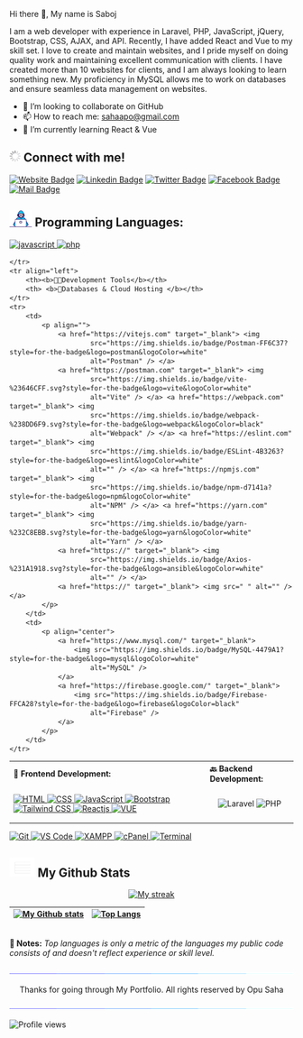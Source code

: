 
Hi there 👋, My name is Saboj

I am a web developer with experience in Laravel, PHP, JavaScript, jQuery, Bootstrap, CSS, AJAX, and API. Recently, I have added React and Vue to my skill set. I love to create and maintain websites, and I pride myself on doing quality work and maintaining excellent communication with clients. I have created more than 10 websites for clients, and I am always looking to learn something new. My proficiency in MySQL allows me to work on databases and ensure seamless data management on websites.

- 👯 I’m looking to collaborate on GitHub 
- 📫 How to reach me: sahaapo@gmail.com 
- 🌱 I’m currently learning React & Vue

##  <img alt="Project Gif" src="./assets/loadig.gif" width="20"/>   Connect with me! <br>

[![Website Badge](https://img.shields.io/badge/WebSite-000000?style=for-the-badge&logo=WebStorm&logoColor=white)](https://adeveloper.info/)
[![Linkedin Badge](https://img.shields.io/badge/LinkedIn-0077B5?style=for-the-badge&logo=linkedin&logoColor=white)](https://www.linkedin.com/in/iamopu/)
[![Twitter Badge](https://img.shields.io/badge/Twitter-1DA1F2?style=for-the-badge&logo=twitter&logoColor=white)](https://twitter.com/aposaha)
[![Facebook Badge](https://img.shields.io/badge/Facebook-1877F2?style=for-the-badge&logo=facebook&logoColor=white)](https://www.facebook.com/iamopusaha)
[![Mail Badge](https://img.shields.io/badge/Gmail-D14836?style=for-the-badge&logo=gmail&logoColor=white)](mailto:sahaapo@gmail.com)

## <img alt="Developer Gif" src="./assets/developer.gif" width="40"/> Programming Languages:

<p align="left">
 <a href="https://javascript.info" target="_blank"> <img src="https://img.shields.io/badge/-Javascript-F0DB4F?style=for-the-badge&labelColor=black&logo=javascript&logoColor=F0DB4F" alt="javascript"/> </a>
  <a href="https://www.php.net/" target="_blank"> <img src="https://img.shields.io/badge/-php-007acc?style=for-the-badge&labelColor=black&logo=php&logoColor=007acc" alt="php" /> </a>
 </p>


<table align="center">
    <tr align="left">
        <th> <b>🚶 Frontend Development: </b></th>
        <th> <b>🔙 Backend Development: </b></th>
    </tr>
    <tr>
        <td>
            <p align="left"> <a href="" target="_blank"> <img
                        src="https://img.shields.io/badge/html5-%23E34F26.svg?style=for-the-badge&logo=html5&logoColor=white"
                        alt="HTML" /> </a>
                <a href="" target="_blank"> <img
                        src="https://img.shields.io/badge/css3-%231572B6.svg?style=for-the-badge&logo=css3&logoColor=white"
                        alt="CSS" /> </a>
                <a href="" target="_blank"> <img
                        src="https://img.shields.io/badge/javascript-black.svg?style=for-the-badge&logo=JAVASCRIPT"
                        alt="JavaScript" /> </a>
                <a href="" target="_blank"> <img
                        src="https://img.shields.io/badge/bootstrap-%23563D7C.svg?style=for-the-badge&logo=bootstrap&logoColor=white"
                        alt="Bootstrap" /> </a>
                <a href="" target="_blank"> <img
                        src="https://img.shields.io/badge/tailwindcss-%2338B2AC.svg?style=for-the-badge&logo=tailwind-css&logoColor=white"
                        alt="Tailwind CSS" /> </a>
                <a href="" target="_blank"> <img
                        src="https://img.shields.io/badge/react-%2320232a.svg?style=for-the-badge&logo=react&logoColor=%2361DAFB"
                        alt="Reactjs" /> </a>
                <a href="" target="_blank"> <img
                        src="https://img.shields.io/badge/vue.js-%234FC08D.svg?style=for-the-badge&logo=vue.js&logoColor=white"
                        alt="VUE" /> </a>
            </p>
        </td>
        <td>
            <p align="center">
                <img src="https://img.shields.io/badge/Laravel-FF2D20?style=for-the-badge&logo=laravel&logoColor=white"
                    alt="Laravel" />
                <img src="https://img.shields.io/badge/PHP-777BB4?style=for-the-badge&logo=php&logoColor=white"
                    alt="PHP" />
            </p>
        </td>

    </tr>
    <tr align="left">
        <th><b>👨‍💻Development Tools</b></th>
        <th> <b>📱Databases & Cloud Hosting </b></th>
    </tr>
    <tr>
        <td>
            <p align="">
                <a href="https://vitejs.com" target="_blank"> <img
                        src="https://img.shields.io/badge/Postman-FF6C37?style=for-the-badge&logo=postman&logoColor=white"
                        alt="Postman" /> </a>
                <a href="https://postman.com" target="_blank"> <img
                        src="https://img.shields.io/badge/vite-%23646CFF.svg?style=for-the-badge&logo=vite&logoColor=white"
                        alt="Vite" /> </a> <a href="https://webpack.com" target="_blank"> <img
                        src="https://img.shields.io/badge/webpack-%238DD6F9.svg?style=for-the-badge&logo=webpack&logoColor=black"
                        alt="Webpack" /> </a> <a href="https://eslint.com" target="_blank"> <img
                        src="https://img.shields.io/badge/ESLint-4B3263?style=for-the-badge&logo=eslint&logoColor=white"
                        alt="" /> </a> <a href="https://npmjs.com" target="_blank"> <img
                        src="https://img.shields.io/badge/npm-d7141a?style=for-the-badge&logo=npm&logoColor=white"
                        alt="NPM" /> </a> <a href="https://yarn.com" target="_blank"> <img
                        src="https://img.shields.io/badge/yarn-%232C8EBB.svg?style=for-the-badge&logo=yarn&logoColor=white"
                        alt="Yarn" /> </a>
                <a href="https://" target="_blank"> <img
                        src="https://img.shields.io/badge/Axios-%231A1918.svg?style=for-the-badge&logo=ansible&logoColor=white"
                        alt="" /> </a>
                <a href="https://" target="_blank"> <img src=" " alt="" /> </a>
            </p>
        </td>
        <td>
            <p align="center">
                <a href="https://www.mysql.com/" target="_blank">
                    <img src="https://img.shields.io/badge/MySQL-4479A1?style=for-the-badge&logo=mysql&logoColor=white"
                        alt="MySQL" />
                </a>
                <a href="https://firebase.google.com/" target="_blank">
                    <img src="https://img.shields.io/badge/Firebase-FFCA28?style=for-the-badge&logo=firebase&logoColor=black"
                        alt="Firebase" />
                </a>
            </p>
        </td>
    </tr>
</table>


<p align="left">
    <a href="https://git-scm.com" target="_blank">
        <img src="https://img.shields.io/badge/git-%23F05033.svg?style=for-the-badge&logo=git&logoColor=white" alt="Git" />
    </a>
    <a href="https://code.visualstudio.com/" target="_blank">
        <img src="https://img.shields.io/badge/VS%20Code-0078d7.svg?style=for-the-badge&logo=visual-studio-code&logoColor=white" alt="VS Code" />
    </a>
    <a href="https://www.apachefriends.org/index.html" target="_blank">
        <img src="https://img.shields.io/badge/XAMPP-F37623?style=for-the-badge&logo=xampp&logoColor=white" alt="XAMPP" />
    </a>
    <a href="https://cpanel.net/" target="_blank">
        <img src="https://img.shields.io/badge/cPanel-%23FF6C2C.svg?style=for-the-badge&logo=cpanel&logoColor=white" alt="cPanel" />
    </a>
    <a href="https://docs.microsoft.com/en-us/windows/terminal/" target="_blank">
        <img src="https://img.shields.io/badge/Terminal-%234D4D4D.svg?style=for-the-badge&labelColor=black&logo=windows-terminal&logoColor=white" alt="Terminal" />
    </a>
</p>


## <img src="./assets/chart.gif" width="45"> My Github Stats 
<p align="center">
<a href="https://github.com/opusaha/github-readme-streak-stats">
<img title="🔥 Get streak stats for your profile at git.io/streak-stats" alt="My streak" src="https://github-readme-streak-stats.herokuapp.com/?user=opusaha&theme=black-ice&hide_border=true&stroke=0000&background=060A0CD0"/></a>


</p>

| [![My Github stats](https://github-readme-stats.vercel.app/api?username=opusaha&theme=react&show_icons=true&hide=prs&hide_border=true&bg_color=0D1117)](https://github.com/opusaha) | [![Top Langs](https://github-readme-stats.vercel.app/api/top-langs/?username=opusaha&layout=compact&theme=react&color=5BCDEC&hide_border=true&bg_color=0D1117)](https://github.com/opusaha) |
| --------------------------------------------------------------------------------------------------------------------------------------------------------------------------------------------------------------------------- | --------------------------------------------------------------------------------------------------------------------------------------------------------------------------------------------------------------- |

<br/>
<b>📓 Notes:</b> <i>Top languages is only a metric of the languages my public code consists of and doesn't reflect experience or skill level.</i>
<br/>
<br>



<img src="./assets/line.gif">
<p align="center">Thanks for going through My Portfolio. All rights reserved by Opu Saha</p>
<img src="./assets/line.gif">


![Profile views](https://gpvc.arturio.dev/opusaha)  
